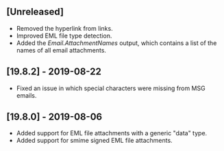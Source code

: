 ## [Unreleased]
  - Removed the hyperlink from links.
  - Improved EML file type detection.
  - Added the *Email.AttachmentNames* output, which contains a list of the names of all email attachments.

## [19.8.2] - 2019-08-22
- Fixed an issue in which special characters were missing from MSG emails.


## [19.8.0] - 2019-08-06
  - Added support for EML file attachments with a generic "data" type.
  - Added support for smime signed EML file attachments.
